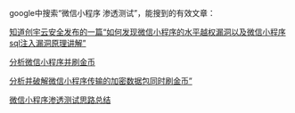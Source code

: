 google中搜索“微信小程序 渗透测试”，能搜到的有效文章：  

[知道创宇云安全发布的一篇“如何发现微信小程序的水平越权漏洞以及微信小程序sql注入漏洞原理讲解”](https://zhuanlan.zhihu.com/p/25904744)  

[分析微信小程序并刷金币](https://zgao.top/charls%e6%8a%93%e5%be%ae%e4%bf%a1%e5%b0%8f%e7%a8%8b%e5%ba%8f%e6%95%b0%e6%8d%ae%e5%8c%85-%e7%a0%81%e9%a2%98%e8%be%be%e4%ba%ba%e9%87%91%e5%b8%81%e4%bb%bb%e4%bd%a0%e5%88%b7/)  

[分析并破解微信小程序传输的加密数据包同时刷金币”](http://byd.dropsec.xyz/2019/08/07/%E6%B8%97%E9%80%8F%E6%B5%8B%E8%AF%95%E4%B9%8B%E5%BE%AE%E4%BF%A1%E5%B0%8F%E7%A8%8B%E5%BA%8F%E7%A0%B4%E8%A7%A3/)  

[微信小程序渗透测试思路总结](http://www.52bug.cn/hkjs/5520.html)  
